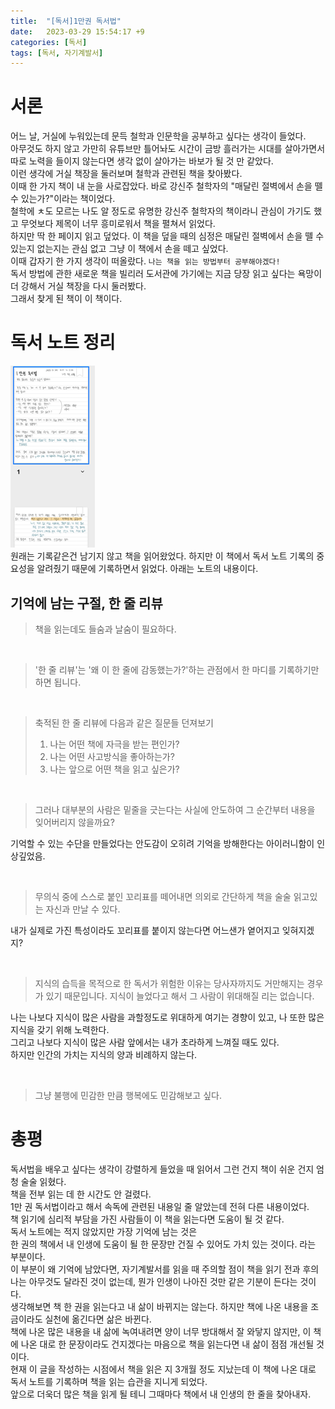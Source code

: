 ```yaml
---
title:  "[독서]1만권 독서법"
date:   2023-03-29 15:54:17 +9
categories: [독서]
tags: [독서, 자기계발서]
---
```

# 서론
어느 날, 거실에 누워있는데 문득 철학과 인문학을 공부하고 싶다는 생각이 들었다.  
아무것도 하지 않고 가만히 유튜브만 틀어놔도 시간이 금방 흘러가는 시대를 살아가면서 따로 노력을 들이지 않는다면 생각 없이 살아가는 바보가 될 것 만 같았다.   
이런 생각에 거실 책장을 둘러보며 철학과 관련된 책을 찾아봤다.  
이때 한 가지 책이 내 눈을 사로잡았다. 바로 강신주 철학자의 "매달린 절벽에서 손을 뗄 수 있는가?"이라는 책이었다.  
철학에 ㅊ도 모르는 나도 알 정도로 유명한 강신주 철학자의 책이라니 관심이 가기도 했고 무엇보다 제목이 너무 흥미로워서 책을 펼쳐서 읽었다.  
하지만 딱 한 페이지 읽고 덮었다. 이 책을 덮을 때의 심정은 매달린 절벽에서 손을 뗄 수 있는지 없는지는 관심 없고 그냥 이 책에서 손을 떼고 싶었다.  
이때 갑자기 한 가지 생각이 떠올랐다. `나는 책을 읽는 방법부터 공부해야겠다!`  
독서 방법에 관한 새로운 책을 빌리러 도서관에 가기에는 지금 당장 읽고 싶다는 욕망이 더 강해서 거실 책장을 다시 둘러봤다.  
그래서 찾게 된 책이 이 책이다.

# 독서 노트 정리
![img.png](../assets/img/2023-01-17-books-10000/img.png)  
원래는 기록같은건 남기지 않고 책을 읽어왔었다. 하지만 이 책에서 독서 노트 기록의 중요성을 알려줬기 때문에 기록하면서 읽었다. 아래는 노트의 내용이다.  
## 기억에 남는 구절, 한 줄 리뷰
> 책을 읽는데도 들숨과 날숨이 필요하다.  

<br>
 
> '한 줄 리뷰'는 '왜 이 한 줄에 감동했는가?'하는 관점에서 한 마디를 기록하기만 하면 됩니다.

<br>

> 축적된 한 줄 리뷰에 다음과 같은 질문들 던져보기
> 1. 나는 어떤 책에 자극을 받는 편인가?
> 2. 나는 어떤 사고방식을 좋아하는가?
> 3. 나는 앞으로 어떤 책을 읽고 싶은가?

<br>

> 그러나 대부분의 사람은 밑줄을 긋는다는 사실에 안도하여 그 순간부터 내용을 잊어버리지 않을까요?  

기억할 수 있는 수단을 만들었다는 안도감이 오히려 기억을 방해한다는 아이러니함이 인상깊었음.

<br>

> 무의식 중에 스스로 붙인 꼬리표를 떼어내면 의외로 간단하게 책을 술술 읽고있는 자신과 만날 수 있다.  

내가 실제로 가진 특성이라도 꼬리표를 붙이지 않는다면 어느샌가 옅어지고 잊혀지겠지?

<br>
 
> 지식의 습득을 목적으로 한 독서가 위험한 이유는 당사자까지도 거만해지는 경우가 있기 때문입니다. 
> 지식이 늘었다고 해서 그 사람이 위대해질 리는 없습니다.

나는 나보다 지식이 많은 사람을 과할정도로 위대하게 여기는 경향이 있고, 나 또한 많은 지식을 갖기 위해 노력한다.  
그리고 나보다 지식이 많은 사람 앞에서는 내가 초라하게 느껴질 때도 있다.  
하지만 인간의 가치는 지식의 양과 비례하지 않는다.

<br>

> 그냥 불행에 민감한 만큼 행복에도 민감해보고 싶다.

# 총평
독서법을 배우고 싶다는 생각이 강렬하게 들었을 때 읽어서 그런 건지 책이 쉬운 건지 엄청 술술 읽혔다.  
책을 전부 읽는 데 한 시간도 안 걸렸다.  
1만 권 독서법이라고 해서 속독에 관련된 내용일 줄 알았는데 전혀 다른 내용이었다.  
책 읽기에 심리적 부담을 가진 사람들이 이 책을 읽는다면 도움이 될 것 같다.  
독서 노트에는 적지 않았지만 가장 기억에 남는 것은  
한 권의 책에서 내 인생에 도움이 될 한 문장만 건질 수 있어도 가치 있는 것이다. 라는 부분이다.  
이 부분이 왜 기억에 남았다면, 자기계발서를 읽을 때 주의할 점이 책을 읽기 전과 후의 나는 아무것도 달라진 것이 없는데, 뭔가 인생이 나아진 것만 같은 기분이 든다는 것이다.  
생각해보면 책 한 권을 읽는다고 내 삶이 바뀌지는 않는다. 하지만 책에 나온 내용을 조금이라도 실천에 옮긴다면 삶은 바뀐다.  
책에 나온 많은 내용을 내 삶에 녹여내려면 양이 너무 방대해서 잘 와닿지 않지만, 이 책에 나온 대로 한 문장이라도 건지겠다는 마음으로 책을 읽는다면 내 삶이 점점 개선될 것이다.  
현재 이 글을 작성하는 시점에서 책을 읽은 지 3개월 정도 지났는데 이 책에 나온 대로 독서 노트를 기록하며 책을 읽는 습관을 지니게 되었다.  
앞으로 더욱더 많은 책을 읽게 될 테니 그때마다 책에서 내 인생의 한 줄을 찾아내자.  









